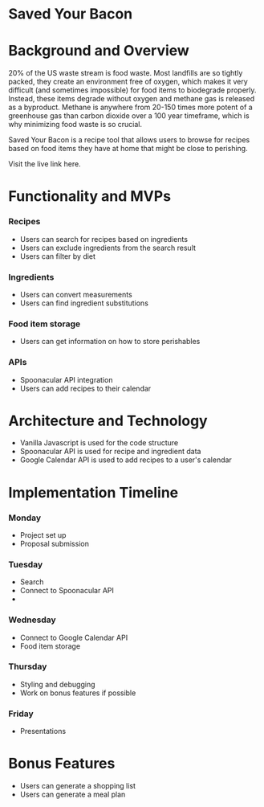 # Saved Your Bacon
# Background and Overview 
20% of the US waste stream is food waste. Most landfills are so tightly packed, they create an environment free of oxygen, which makes it very difficult (and sometimes impossible) for food items  to biodegrade properly. Instead, these items degrade without oxygen and methane gas is released as a byproduct. Methane is anywhere from 20-150 times more potent of a greenhouse gas than carbon dioxide over a 100 year timeframe, which is why minimizing food waste is so crucial.

Saved Your Bacon is a recipe tool that allows users to browse for recipes based on food items they have at home that might be close to perishing. 

Visit the live link here.

# Functionality and MVPs 
### Recipes
* Users can search for recipes based on ingredients
* Users can exclude ingredients from the search result
* Users can filter by diet

### Ingredients
* Users can convert measurements
* Users can find ingredient substitutions

### Food item storage
* Users can get information on how to store perishables

### APIs
* Spoonacular API integration
* Users can add recipes to their calendar

# Architecture and Technology 
* Vanilla Javascript is used for the code structure
* Spoonacular API is used for recipe and ingredient data
* Google Calendar API is used to add recipes to a user's calendar

# Implementation Timeline 
### Monday
* Project set up
* Proposal submission

### Tuesday
* Search
* Connect to Spoonacular API
* 

### Wednesday
* Connect to Google Calendar API
* Food item storage

### Thursday
* Styling and debugging
* Work on bonus features if possible

### Friday
* Presentations

# Bonus Features
* Users can generate a shopping list
* Users can generate a meal plan